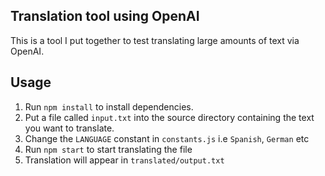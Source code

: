 ## Translation tool using OpenAI

This is a tool I put together to test translating large amounts of text via OpenAI.

## Usage

1. Run `npm install` to install dependencies.
2. Put a file called `input.txt` into the source directory containing the text you want to translate.
3. Change the `LANGUAGE` constant in `constants.js` i.e `Spanish`, `German` etc 
4. Run `npm start` to start translating the file
5. Translation will appear in `translated/output.txt`
